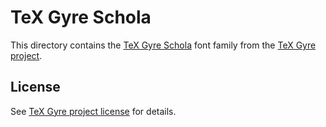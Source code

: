 # TeX Gyre Schola

This directory contains the [TeX Gyre Schola][tgs] font family from the [TeX
Gyre project][homepage].

## License

See [TeX Gyre project license](../README.md#license) for details.

[tgs]: http://www.gust.org.pl/projects/e-foundry/tex-gyre/schola
[homepage]: http://www.gust.org.pl/projects/e-foundry/tex-gyre/
